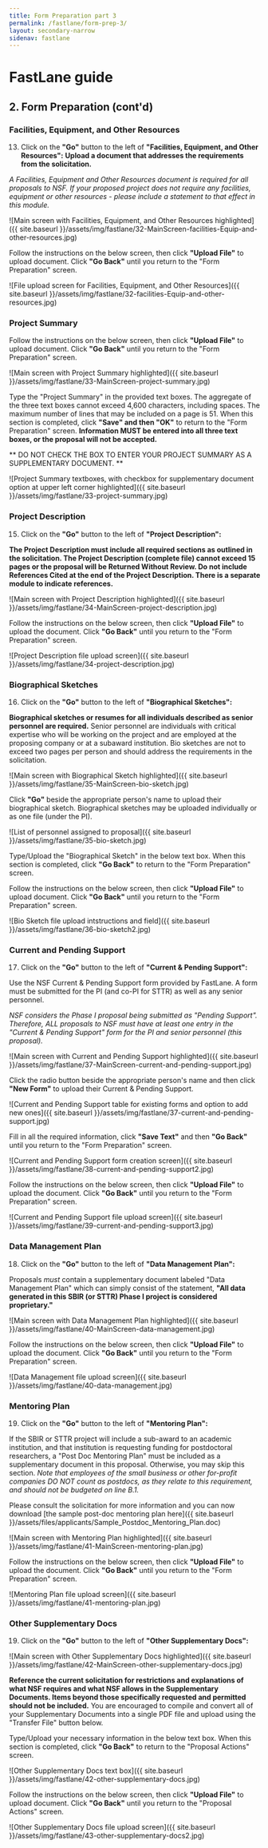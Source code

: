 ```yaml
---
title: Form Preparation part 3
permalink: /fastlane/form-prep-3/
layout: secondary-narrow
sidenav: fastlane
---
```

# FastLane guide

## 2. Form Preparation (cont'd)

### Facilities, Equipment, and Other Resources

13. Click on the **"Go"** button to the left of **"Facilities, Equipment, and Other Resources":** **Upload a document that addresses the requirements from the solicitation.**


_A Facilities, Equipment and Other Resources document is required for all proposals to NSF. If your proposed project does not require any facilities, equipment or other resources - please include a statement to that effect in this module._

![Main screen with Facilities, Equipment, and Other Resources highlighted]({{ site.baseurl }}/assets/img/fastlane/32-MainScreen-facilities-Equip-and-other-resources.jpg)

Follow the instructions on the below screen, then click **"Upload File"** to upload document. Click **"Go Back"** until you return to the "Form Preparation" screen.

![File upload screen for Facilities, Equipment, and Other Resources]({{ site.baseurl }}/assets/img/fastlane/32-facilities-Equip-and-other-resources.jpg)

### Project Summary

Follow the instructions on the below screen, then click **"Upload File"** to upload document. Click **"Go Back"** until you return to the "Form Preparation" screen.

![Main screen with Project Summary highlighted]({{ site.baseurl }}/assets/img/fastlane/33-MainScreen-project-summary.jpg)

Type the "Project Summary" in the provided text boxes. The aggregate of the three text boxes cannot exceed 4,600 characters, including spaces. The maximum number of lines that may be included on a page is 51. When this section is completed, click **"Save" and then "OK"** to return to the "Form Preparation" screen. **Information MUST be entered into all three text boxes, or the proposal will not be accepted.**

** DO NOT CHECK THE BOX TO ENTER YOUR PROJECT SUMMARY AS A SUPPLEMENTARY DOCUMENT. **

![Project Summary textboxes, with checkbox for supplementary document option at upper left corner highlighted]({{ site.baseurl }}/assets/img/fastlane/33-project-summary.jpg)

### Project Description

15. Click on the **"Go"** button to the left of **"Project Description":**

**The Project Description must include all required sections as outlined in the solicitation. The Project Description (complete file) cannot exceed 15 pages or the proposal will be Returned Without Review. Do not include References Cited at the end of the Project Description. There is a separate module to indicate references.**

![Main screen with Project Description highlighted]({{ site.baseurl }}/assets/img/fastlane/34-MainScreen-project-description.jpg)

Follow the instructions on the below screen, then click **"Upload File"** to upload the document. Click **"Go Back"** until you return to the "Form Preparation" screen.

![Project Description file upload screen]({{ site.baseurl }}/assets/img/fastlane/34-project-description.jpg)

### Biographical Sketches

16. Click on the **"Go"** button to the left of **"Biographical Sketches":**

**Biographical sketches or resumes for all individuals described as senior personnel are required.** Senior personnel are individuals with critical expertise who will be working on the project and are employed at the proposing company or at a subaward institution. Bio sketches are not to exceed two pages per person and should address the requirements in the solicitation.

![Main screen with Biographical Sketch highlighted]({{ site.baseurl }}/assets/img/fastlane/35-MainScreen-bio-sketch.jpg)

Click **"Go"** beside the appropriate person's name to upload their biographical sketch. Biographical sketches may be uploaded individually or as one file (under the PI).

![List of personnel assigned to proposal]({{ site.baseurl }}/assets/img/fastlane/35-bio-sketch.jpg)

Type/Upload the "Biographical Sketch" in the below text box. When this section is completed, click **"Go Back"** to return to the "Form Preparation" screen.

Follow the instructions on the below screen, then click **"Upload File"** to upload document. Click **"Go Back"** until you return to the "Form Preparation" screen.

![Bio Sketch file upload intstructions and field]({{ site.baseurl }}/assets/img/fastlane/36-bio-sketch2.jpg)

### Current and Pending Support

17. Click on the **"Go"** button to the left of **"Current & Pending Support":**

Use the NSF Current & Pending Support form provided by FastLane. A form must be submitted for the PI (and co-PI for STTR) as well as any senior personnel.

_NSF considers the Phase I proposal being submitted as "Pending Support". Therefore, ALL proposals to NSF must have at least one entry in the "Current & Pending Support" form for the PI and senior personnel (this proposal)._  

![Main screen with Current and Pending Support highlighted]({{ site.baseurl }}/assets/img/fastlane/37-MainScreen-current-and-pending-support.jpg)

Click the radio button beside the appropriate person's name and then click **"New Form"** to upload their Current & Pending Support.

![Current and Pending Support table for existing forms and option to add new ones]({{ site.baseurl }}/assets/img/fastlane/37-current-and-pending-support.jpg)

Fill in all the required information, click **"Save Text"** and then **"Go Back"** until you return to the "Form Preparation" screen.

![Current and Pending Support form creation screen]({{ site.baseurl }}/assets/img/fastlane/38-current-and-pending-support2.jpg)

Follow the instructions on the below screen, then click **"Upload File"** to upload the document. Click **"Go Back"** until you return to the "Form Preparation" screen.

![Current and Pending Support file upload screen]({{ site.baseurl }}/assets/img/fastlane/39-current-and-pending-support3.jpg)

### Data Management Plan
18. Click on the **"Go"** button to the left of **"Data Management Plan":**

Proposals _must_ contain a supplementary document labeled "Data Management Plan" which can simply consist of the statement, **"All data generated in this SBIR (or STTR) Phase I project is considered proprietary."**

![Main screen with Data Management Plan highlighted]({{ site.baseurl }}/assets/img/fastlane/40-MainScreen-data-management.jpg)

Follow the instructions on the below screen, then click **"Upload File"** to upload the document. Click **"Go Back"** until you return to the "Form Preparation" screen.

![Data Management file upload screen]({{ site.baseurl }}/assets/img/fastlane/40-data-management.jpg)

### Mentoring Plan

19. Click on the **"Go"** button to the left of **"Mentoring Plan":**

If the SBIR or STTR project will include a sub-award to an academic institution, and that institution is requesting funding for postdoctoral researchers, a "Post Doc Mentoring Plan" must be included as a supplementary document in this proposal. Otherwise, you may skip this section. _Note that employees of the small business or other for-profit companies DO NOT count as postdocs, as they relate to this requirement, and should not be budgeted on line B.1._

Please consult the solicitation for more information and you can now download [the sample post-doc mentoring plan here]({{ site.baseurl }}/assets/files/applicants/Sample_Postdoc_Mentoring_Plan.doc)

![Main screen with Mentoring Plan highlighted]({{ site.baseurl }}/assets/img/fastlane/41-MainScreen-mentoring-plan.jpg)

Follow the instructions on the below screen, then click **"Upload File"** to upload the document. Click **"Go Back"** until you return to the "Form Preparation" screen.

![Mentoring Plan file upload screen]({{ site.baseurl }}/assets/img/fastlane/41-mentoring-plan.jpg)

### Other Supplementary Docs

19. Click on the **"Go"** button to the left of **"Other Supplementary Docs":**

![Main screen with Other Supplementary Docs highlighted]({{ site.baseurl }}/assets/img/fastlane/42-MainScreen-other-supplementary-docs.jpg)

**Reference the current solicitation for restrictions and explanations of what NSF requires and what NSF allows in the Supplementary Documents. Items beyond those specifically requested and permitted should not be included.** You are encouraged to compile and convert all of your Supplementary Documents into a single PDF file and upload using the "Transfer File" button below.

Type/Upload your necessary information in the below text box. When this section is completed, click **"Go Back"** to return to the "Proposal Actions" screen.

![Other Supplementary Docs text box]({{ site.baseurl }}/assets/img/fastlane/42-other-supplementary-docs.jpg)

Follow the instructions on the below screen, then click **"Upload File"** to upload document. Click **"Go Back"** until you return to the "Proposal Actions" screen.

![Other Supplementary Docs file upload screen]({{ site.baseurl }}/assets/img/fastlane/43-other-supplementary-docs2.jpg)
